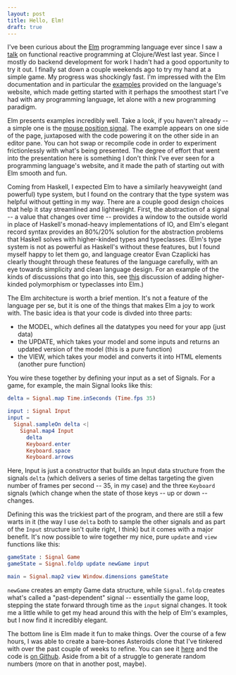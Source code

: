 ```yaml
---
layout: post
title: Hello, Elm!
draft: true
---
```


I've been curious about the [Elm][elm] programming language ever since I saw a [talk][clojurewesttalk] on functional reactive programming at Clojure/West last year. Since I mostly do backend development for work I hadn't had a good opportunity to try it out. I finally sat down a couple weekends ago to try my hand at a simple game. My progress was shockingly fast. I'm impressed with the Elm documentation and in particular the [examples][examples] provided on the language's website, which made getting started with it perhaps the smoothest start I've had with any programming language, let alone with a new programming paradigm.

Elm presents examples incredibly well. Take a look, if you haven't already -- a simple one is the [mouse position signal][mousepos]. The example appears on one side of the page, juxtaposed with the code powering it on the other side in an editor pane. You can hot swap or recompile code in order to experiment frictionlessly with what's being presented. The degree of effort that went into the presentation here is something I don't think I've ever seen for a programming language's website, and it made the path of starting out with Elm smooth and fun.

Coming from Haskell, I expected Elm to have a similarly heavyweight (and powerful) type system, but I found on the contrary that the type system was helpful without getting in my way. There are a couple good design choices that help it stay streamlined and lightweight. First, the abstraction of a signal -- a value that changes over time -- provides a window to the outside world in place of Haskell's monad-heavy implementations of IO, and Elm's elegant record syntax provides an 80%/20% solution for the abstraction problems that Haskell solves with higher-kinded types and typeclasses. (Elm's type system is not as powerful as Haskell's without these features, but I found myself happy to let them go, and language creator Evan Czaplicki has clearly thought through these features of the language carefully, with an eye towards simplicity and clean language design. For an example of the kinds of discussions that go into this, see [this][HKPdiscussion] discussion of adding higher-kinded polymorphism or typeclasses into Elm.)

The Elm architecture is worth a brief mention. It's not a feature of the language per se, but it is one of the things that makes Elm a joy to work with. The basic idea is that your code is divded into three parts:

- the MODEL, which defines all the datatypes you need for your app (just data)
- the UPDATE, which takes your model and some inputs and returns an updated version of the model (this is a pure function)
- the VIEW, which takes your model and converts it into HTML elements (another pure function)

You wire these together by defining your input as a set of Signals. For a game, for example, the main Signal looks like this:

```elm
delta = Signal.map Time.inSeconds (Time.fps 35)

input : Signal Input
input =
  Signal.sampleOn delta <|
    Signal.map4 Input
      delta
      Keyboard.enter
      Keyboard.space
      Keyboard.arrows
```

Here, Input is just a constructor that builds an Input data structure from the signals `delta` (which delivers a series of time deltas targeting the given number of frames per second -- 35, in my case) and the three `Keyboard` signals (which change when the state of those keys -- up or down -- changes.

Defining this was the trickiest part of the program, and there are still a few warts in it (the way I use `delta` both to sample the other signals and as part of the `Input` structure isn't quite right, I think) but it comes with a major benefit. It's now possible to wire together my nice, pure `update` and `view` functions like this:

```elm
gameState : Signal Game
gameState = Signal.foldp update newGame input

main = Signal.map2 view Window.dimensions gameState
```

`newGame` creates an empty Game data structure, while `Signal.foldp` creates what's called a "past-dependent" signal -- essentially the game loop, stepping the state forward through time as the `input` signal changes. It took me a little while to get my head around this with the help of Elm's examples, but I now find it incredibly elegant.

The bottom line is Elm made it fun to make things. Over the course of a few hours, I was able to create a bare-bones Asteroids clone that I've tinkered with over the past couple of weeks to refine. You can see it [here](/asteroids/) and the code is [on Github][asteroids-github]. Aside from a bit of a struggle to generate random numbers (more on that in another post, maybe).

[elm]: http://elm-lang.org/
[clojurewesttalk]: https://www.youtube.com/watch?v=rOKOCAkHNYw
[examples]: http://elm-lang.org/examples
[mousepos]: http://elm-lang.org/examples/mouse-position
[HKPdiscussion]: https://github.com/elm-lang/elm-compiler/issues/1039
[asteroids-github]: https://github.com/loganmhb/asteroids


